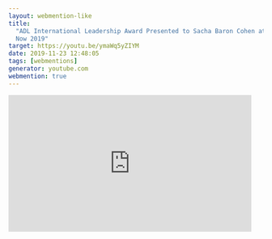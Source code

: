 ```yaml
---
layout: webmention-like
title:
  "ADL International Leadership Award Presented to Sacha Baron Cohen at Never Is
  Now 2019"
target: https://youtu.be/ymaWq5yZIYM
date: 2019-11-23 12:48:05
tags: [webmentions]
generator: youtube.com
webmention: true
---
```


<div style="width: 480px; height: 270px; overflow: hidden; position: relative;"><iframe frameborder="0" scrolling="no" seamless="seamless" webkitallowfullscreen="webkitAllowFullScreen" mozallowfullscreen="mozallowfullscreen" allowfullscreen="allowfullscreen" id="okplayer" width="480" height="270" src="http://youtube.com/embed/ymaWq5yZIYM" style="position: absolute; top: 0px; left: 0px; width: 480px; height: 270px;"></iframe></div>
